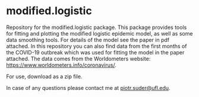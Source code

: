 
# modified.logistic

<!-- badges: start -->
<!-- badges: end -->

Repository for the modified.logistic package. This package provides tools for fitting and plotting the modified logistic epidemic model, as well as some data smoothing tools. For details of the model see the paper in pdf attached. In this repository you can also find data from the first months of the COVID-19 outbreak which was used for fitting the model in the paper attached. The data comes from the Worldometers website: https://www.worldometers.info/coronavirus/.

For use, download as a zip file. 

In case of any questions please contact me at piotr.suder@ufl.edu.

